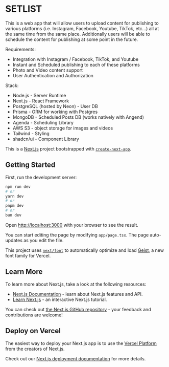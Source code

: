 # SETLIST

This is a web app that will allow users to upload content for publishing to various platforms (i.e. Instagram, Facebook, Youtube, TikTok, etc...) all at the same time from the same place. Additionally users will be able to schedule the content for publishing at some point in the future.

Requirements:

-   Integration with Instagram / Facebook, TikTok, and Youtube
-   Instant and Scheduled publishing to each of these platforms
-   Photo and Video content support
-   User Authentication and Authorization

Stack:

-   Node.js - Server Runtime
-   Next.js - React Framework
-   PostgreSQL (hosted by Neon) - User DB
-   Prisma - ORM for working with Postgres
-   MongoDB - Scheduled Posts DB (works natively with Angend)
-   Agenda - Scheduling Library
-   AWS S3 - object storage for images and videos
-   Tailwind - Styling
-   shadcn/ui - Component Library

This is a [Next.js](https://nextjs.org) project bootstrapped with [`create-next-app`](https://nextjs.org/docs/app/api-reference/cli/create-next-app).

## Getting Started

First, run the development server:

```bash
npm run dev
# or
yarn dev
# or
pnpm dev
# or
bun dev
```

Open [http://localhost:3000](http://localhost:3000) with your browser to see the result.

You can start editing the page by modifying `app/page.tsx`. The page auto-updates as you edit the file.

This project uses [`next/font`](https://nextjs.org/docs/app/building-your-application/optimizing/fonts) to automatically optimize and load [Geist](https://vercel.com/font), a new font family for Vercel.

## Learn More

To learn more about Next.js, take a look at the following resources:

-   [Next.js Documentation](https://nextjs.org/docs) - learn about Next.js features and API.
-   [Learn Next.js](https://nextjs.org/learn) - an interactive Next.js tutorial.

You can check out [the Next.js GitHub repository](https://github.com/vercel/next.js) - your feedback and contributions are welcome!

## Deploy on Vercel

The easiest way to deploy your Next.js app is to use the [Vercel Platform](https://vercel.com/new?utm_medium=default-template&filter=next.js&utm_source=create-next-app&utm_campaign=create-next-app-readme) from the creators of Next.js.

Check out our [Next.js deployment documentation](https://nextjs.org/docs/app/building-your-application/deploying) for more details.
